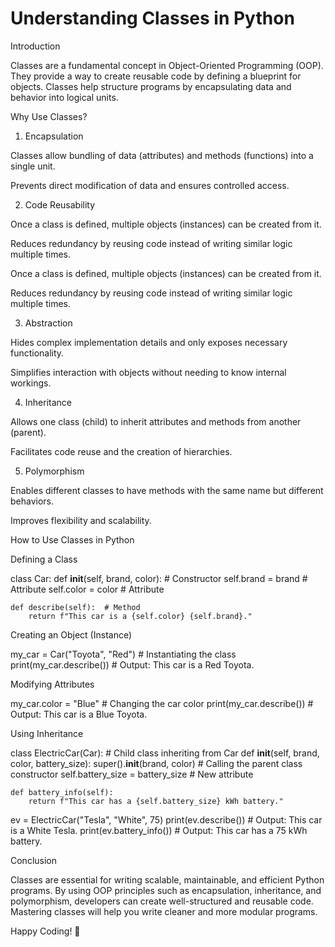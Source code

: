 # Understanding Classes in Python

Introduction

Classes are a fundamental concept in Object-Oriented Programming (OOP). They provide a way to create reusable code by defining a blueprint for objects. Classes help structure programs by encapsulating data and behavior into logical units.

Why Use Classes?

1. Encapsulation

Classes allow bundling of data (attributes) and methods (functions) into a single unit.

Prevents direct modification of data and ensures controlled access.

2. Code Reusability

Once a class is defined, multiple objects (instances) can be created from it.

Reduces redundancy by reusing code instead of writing similar logic multiple times.

Once a class is defined, multiple objects (instances) can be created from it.

Reduces redundancy by reusing code instead of writing similar logic multiple times.

3. Abstraction

Hides complex implementation details and only exposes necessary functionality.

Simplifies interaction with objects without needing to know internal workings.

4. Inheritance

Allows one class (child) to inherit attributes and methods from another (parent).

Facilitates code reuse and the creation of hierarchies.

5. Polymorphism

Enables different classes to have methods with the same name but different behaviors.

Improves flexibility and scalability.

How to Use Classes in Python

Defining a Class

class Car:
    def __init__(self, brand, color):  # Constructor
        self.brand = brand  # Attribute
        self.color = color  # Attribute

    def describe(self):  # Method
        return f"This car is a {self.color} {self.brand}."

Creating an Object (Instance)

my_car = Car("Toyota", "Red")  # Instantiating the class
print(my_car.describe())  # Output: This car is a Red Toyota.

Modifying Attributes

my_car.color = "Blue"  # Changing the car color
print(my_car.describe())  # Output: This car is a Blue Toyota.

Using Inheritance

class ElectricCar(Car):  # Child class inheriting from Car
    def __init__(self, brand, color, battery_size):
        super().__init__(brand, color)  # Calling the parent class constructor
        self.battery_size = battery_size  # New attribute

    def battery_info(self):
        return f"This car has a {self.battery_size} kWh battery."

ev = ElectricCar("Tesla", "White", 75)
print(ev.describe())  # Output: This car is a White Tesla.
print(ev.battery_info())  # Output: This car has a 75 kWh battery.

Conclusion

Classes are essential for writing scalable, maintainable, and efficient Python programs. By using OOP principles such as encapsulation, inheritance, and polymorphism, developers can create well-structured and reusable code. Mastering classes will help you write cleaner and more modular programs.

Happy Coding! 🚀
